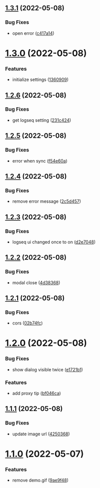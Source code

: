 ## [1.3.1](https://github.com/SeyeeL/logseq-flomo-plugin/compare/v1.3.0...v1.3.1) (2022-05-08)


### Bug Fixes

* open error ([c417a14](https://github.com/SeyeeL/logseq-flomo-plugin/commit/c417a149e8869967634da470f7e483e8583e3707))

# [1.3.0](https://github.com/SeyeeL/logseq-flomo-plugin/compare/v1.2.6...v1.3.0) (2022-05-08)


### Features

* initialize settings ([1360909](https://github.com/SeyeeL/logseq-flomo-plugin/commit/1360909fe6bf63ffa4d0c4327da9e1da50b9343e))

## [1.2.6](https://github.com/SeyeeL/logseq-flomo-plugin/compare/v1.2.5...v1.2.6) (2022-05-08)


### Bug Fixes

* get logseq setting ([231c424](https://github.com/SeyeeL/logseq-flomo-plugin/commit/231c4249dbddfe24da5120854414d5ff55d70b63))

## [1.2.5](https://github.com/SeyeeL/logseq-flomo-plugin/compare/v1.2.4...v1.2.5) (2022-05-08)


### Bug Fixes

* error when sync ([f54e60a](https://github.com/SeyeeL/logseq-flomo-plugin/commit/f54e60a27187e944c092055829ed8635dae1438d))

## [1.2.4](https://github.com/SeyeeL/logseq-flomo-plugin/compare/v1.2.3...v1.2.4) (2022-05-08)


### Bug Fixes

* remove error message ([2c5d457](https://github.com/SeyeeL/logseq-flomo-plugin/commit/2c5d4571eebc79135b417a79dc573ca078f5216f))

## [1.2.3](https://github.com/SeyeeL/logseq-flomo-plugin/compare/v1.2.2...v1.2.3) (2022-05-08)


### Bug Fixes

* logseq ui changed once to on ([d2e7048](https://github.com/SeyeeL/logseq-flomo-plugin/commit/d2e70485d139c3f26f7c220bd6a480728abd1749))

## [1.2.2](https://github.com/SeyeeL/logseq-flomo-plugin/compare/v1.2.1...v1.2.2) (2022-05-08)


### Bug Fixes

* modal close ([4d38368](https://github.com/SeyeeL/logseq-flomo-plugin/commit/4d38368f9d1293c4f0c1eb30b1c0c0590f0da839))

## [1.2.1](https://github.com/SeyeeL/logseq-flomo-plugin/compare/v1.2.0...v1.2.1) (2022-05-08)


### Bug Fixes

* cors ([02b74fc](https://github.com/SeyeeL/logseq-flomo-plugin/commit/02b74fc5d2fffef66233733ecb60bcb622002e2c))

# [1.2.0](https://github.com/SeyeeL/logseq-flomo-plugin/compare/v1.1.1...v1.2.0) (2022-05-08)


### Bug Fixes

* show dialog visible twice ([e1721b1](https://github.com/SeyeeL/logseq-flomo-plugin/commit/e1721b1a70f3f1d2df9c332a0bfd2d723d5d78f8))


### Features

* add proxy tip ([bf046ca](https://github.com/SeyeeL/logseq-flomo-plugin/commit/bf046ca70f35a3b728086b272d8857eeb0faebcd))

## [1.1.1](https://github.com/SeyeeL/logseq-flomo-plugin/compare/v1.1.0...v1.1.1) (2022-05-08)


### Bug Fixes

* update image url ([4250368](https://github.com/SeyeeL/logseq-flomo-plugin/commit/425036863c86bd6e45ad9ee630930ff3ae4c5422))

# [1.1.0](https://github.com/SeyeeL/logseq-flomo-plugin/compare/v1.0.0...v1.1.0) (2022-05-07)


### Features

* remove demo.gif ([9ae9f48](https://github.com/SeyeeL/logseq-flomo-plugin/commit/9ae9f48d54da37b851f04e66f7a6047c50a42b17))
